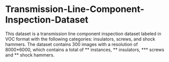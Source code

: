 # Transmission-Line-Component-Inspection-Dataset
This dataset is a transmission line component inspection dataset labeled in VOC format with the following categories: insulators, screws, and shock hammers. The dataset contains 300 images with a resolution of 8000*6000, which contains a total of ** instances, ** insulators, *** screws and ** shock hammers.
